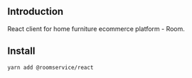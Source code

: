 ## Introduction
React client for home furniture ecommerce platform - Room.

## Install 

```
yarn add @roomservice/react
```